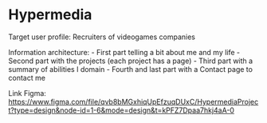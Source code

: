# Hypermedia

Target user profile: Recruiters of videogames companies

Information architecture:
    - First part telling a bit about me and my life
    - Second part with the projects (each project has a page)
    - Third part with a summary of abilities I domain
    - Fourth and last part with a Contact page to contact me

Link Figma: https://www.figma.com/file/qvb8bMGxhiqUpEfzuqDUxC/HypermediaProject?type=design&node-id=1-6&mode=design&t=kPFZ7Dpaa7hkj4aA-0

